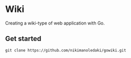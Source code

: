 # Wiki

Creating a wiki-type of web application with Go.

## Get started
```
git clone https://github.com/nikimanoledaki/gowiki.git
```
